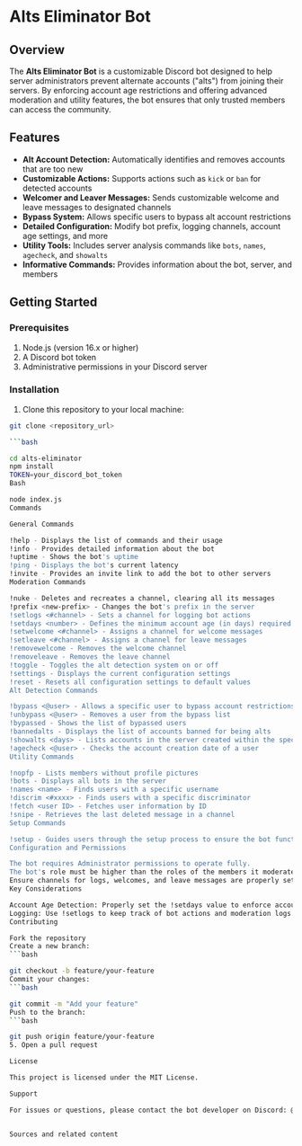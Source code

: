 # Alts Eliminator Bot

## Overview

The **Alts Eliminator Bot** is a customizable Discord bot designed to help server administrators prevent alternate accounts ("alts") from joining their servers. By enforcing account age restrictions and offering advanced moderation and utility features, the bot ensures that only trusted members can access the community.

## Features

* **Alt Account Detection:** Automatically identifies and removes accounts that are too new
* **Customizable Actions:** Supports actions such as `kick` or `ban` for detected accounts
* **Welcomer and Leaver Messages:** Sends customizable welcome and leave messages to designated channels
* **Bypass System:** Allows specific users to bypass alt account restrictions
* **Detailed Configuration:** Modify bot prefix, logging channels, account age settings, and more
* **Utility Tools:** Includes server analysis commands like `bots`, `names`, `agecheck`, and `showalts`
* **Informative Commands:** Provides information about the bot, server, and members

## Getting Started

### Prerequisites

1. Node.js (version 16.x or higher)
2. A Discord bot token
3. Administrative permissions in your Discord server

### Installation

1. Clone this repository to your local machine:

```bash
git clone <repository_url>

```bash

cd alts-eliminator
npm install
TOKEN=your_discord_bot_token
Bash

node index.js
Commands

General Commands

!help - Displays the list of commands and their usage
!info - Provides detailed information about the bot
!uptime - Shows the bot's uptime
!ping - Displays the bot's current latency
!invite - Provides an invite link to add the bot to other servers
Moderation Commands

!nuke - Deletes and recreates a channel, clearing all its messages
!prefix <new-prefix> - Changes the bot's prefix in the server
!setlogs <#channel> - Sets a channel for logging bot actions
!setdays <number> - Defines the minimum account age (in days) required to join the server
!setwelcome <#channel> - Assigns a channel for welcome messages
!setleave <#channel> - Assigns a channel for leave messages
!removewelcome - Removes the welcome channel
!removeleave - Removes the leave channel
!toggle - Toggles the alt detection system on or off
!settings - Displays the current configuration settings
!reset - Resets all configuration settings to default values
Alt Detection Commands

!bypass <@user> - Allows a specific user to bypass account restrictions
!unbypass <@user> - Removes a user from the bypass list
!bypassed - Shows the list of bypassed users
!bannedalts - Displays the list of accounts banned for being alts
!showalts <days> - Lists accounts in the server created within the specified number of days
!agecheck <@user> - Checks the account creation date of a user
Utility Commands

!nopfp - Lists members without profile pictures
!bots - Displays all bots in the server
!names <name> - Finds users with a specific username
!discrim <#xxxx> - Finds users with a specific discriminator
!fetch <user ID> - Fetches user information by ID
!snipe - Retrieves the last deleted message in a channel
Setup Commands

!setup - Guides users through the setup process to ensure the bot functions properly
Configuration and Permissions

The bot requires Administrator permissions to operate fully.
The bot's role must be higher than the roles of the members it moderates.
Ensure channels for logs, welcomes, and leave messages are properly set for corresponding features.
Key Considerations

Account Age Detection: Properly set the !setdays value to enforce account age limits.
Logging: Use !setlogs to keep track of bot actions and moderation logs.
Contributing

Fork the repository
Create a new branch:
```bash

git checkout -b feature/your-feature
Commit your changes:
```bash

git commit -m "Add your feature"
Push to the branch:
```bash

git push origin feature/your-feature
5. Open a pull request   

License

This project is licensed under the MIT License.   

Support

For issues or questions, please contact the bot developer on Discord: @Alts Ejecter#2935


Sources and related content
